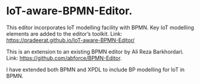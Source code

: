 # IoT-aware-BPMN-Editor. 

This editor incorporates IoT modelling facility with BPMN. Key IoT modelling elements are added to the editor’s toolkit. Link: https://pradeerat.github.io/IoT-aware-BPMN-Editor/

This is an extension to an existing BPMN editor by Ali Reza Barkhordari. Link: https://github.com/abforce/BPMN-Editor.

I have extended both BPMN and XPDL to include BP modelling for IoT in BPMN.
